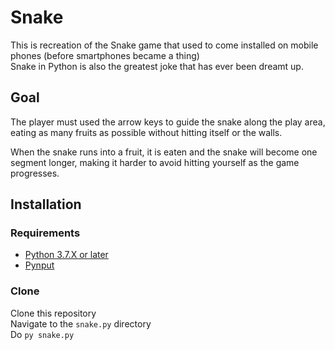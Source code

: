 # Snake

This is recreation of the Snake game that used to come installed on mobile phones (before smartphones became a thing)  
Snake in Python is also the greatest joke that has ever been dreamt up.

## Goal

The player must used the arrow keys to guide the snake along the play area, eating as many fruits as possible without hitting itself or the walls.

When the snake runs into a fruit, it is eaten and the snake will become one segment longer, making it harder to avoid hitting yourself as the game progresses.

## Installation

### Requirements
- [Python 3.7.X or later](https://www.python.org/)
- [Pynput](https://pypi.org/project/pynput/)


### Clone
Clone this repository  
Navigate to the `snake.py` directory  
Do `py snake.py`